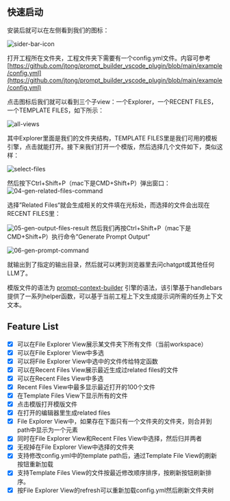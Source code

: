 ## 快速启动


安装后就可以在左侧看到我们的图标：

![sider-bar-icon](https://jtong-pic.obs.cn-north-4.myhuaweicloud.com/wish-driven-development/03-wdd-gui/01-sider-bar-icon.png)

打开工程所在文件夹，工程文件夹下需要有一个config.yml文件。内容可参考[https://github.com/jtong/prompt_builder_vscode_plugin/blob/main/example/config.yml](https://github.com/jtong/prompt_builder_vscode_plugin/blob/main/example/config.yml)


点击图标后我们就可以看到三个子view：一个Explorer，一个RECENT FILES，一个TEMPLATE FILES，如下所示：

![all-views](https://jtong-pic.obs.cn-north-4.myhuaweicloud.com/wish-driven-development/03-wdd-gui/02-all-views.png)

其中Explorer里面是我们的文件夹结构，TEMPLATE FILES里是我们可用的模板引擎，点击就能打开。接下来我们打开一个模版，然后选择几个文件如下，类似这样：

![select-files](https://jtong-pic.obs.cn-north-4.myhuaweicloud.com/wish-driven-development/03-wdd-gui/03-select-files.png)

然后按下Ctrl+Shift+P（mac下是CMD+Shift+P）弹出窗口：
![04-gen-related-files-command](https://jtong-pic.obs.cn-north-4.myhuaweicloud.com/wish-driven-development/03-wdd-gui/04-gen-related-files-command.png)

选择”Related Files“就会生成相关的文件填在光标处，而选择的文件会出现在RECENT FILES里：

![05-gen-output-files-result](https://jtong-pic.obs.cn-north-4.myhuaweicloud.com/wish-driven-development/03-wdd-gui/05-gen-output-files-result.png)
然后我们再按Ctrl+Shift+P（mac下是CMD+Shift+P）执行命令”Generate Prompt Output“

![06-gen-prompt-command](https://jtong-pic.obs.cn-north-4.myhuaweicloud.com/wish-driven-development/03-wdd-gui/06-gen-prompt-command.png)

就输出到了指定的输出目录，然后就可以拷到浏览器里去问chatgpt或其他任何LLM了。

模版文件的语法为 [prompt-context-builder](https://www.npmjs.com/package/prompt-context-builder) 引擎的语法，该引擎基于handlebars提供了一系列helper函数，可以基于当前工程上下文生成提示词所需的任务上下文文本。

## Feature List

- [x] 可以在File Explorer View展示某文件夹下所有文件（当前workspace）
- [x] 可以在File Explorer View中多选
- [x] 可以将File Explorer View中选中的文件传给特定函数
- [x] 可以在Recent Files View展示最近生成过related files的文件 
- [x] 可以在Recent Files View中多选
- [x] Recent Files View中最多显示最近打开的100个文件
- [x] 在Template Files View下显示所有的文件
- [x] 点击模版打开模版文件
- [x] 在打开的编辑器里生成related files
- [x] File Explorer View中，如果存在下面只有一个文件夹的文件夹，则合并到path中显示为一个元素
- [x] 同时在File Explorer View和Recent Files View中选择，然后归并两者
- [x] 无视掉在File Explorer View中选择的文件夹
- [x] 支持修改config.yml中的template path后，通过Template File View的刷新按钮重新加载
- [x] 支持Template Files View的文件按最近修改顺序排序，按刷新按钮刷新排序。
- [x] 按File Explorer View的refresh可以重新加载config.yml然后刷新文件夹树
